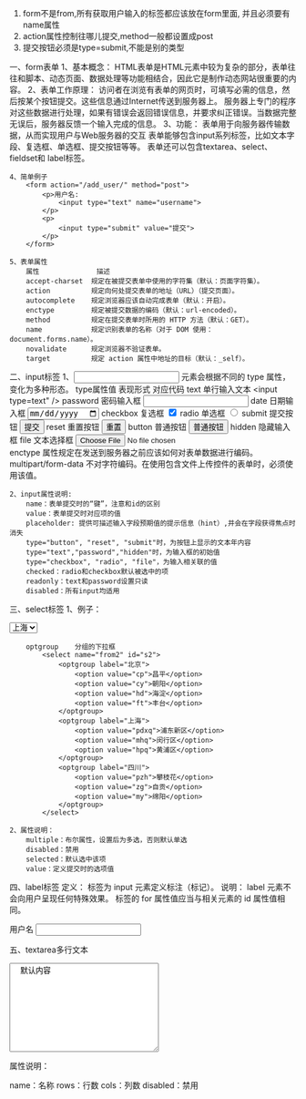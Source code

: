 1. form不是from,所有获取用户输入的标签都应该放在form里面, 并且必须要有name属性
2. action属性控制往哪儿提交,method一般都设置成post
3. 提交按钮必须是type=submit,不能是别的类型

一、form表单
	1、基本概念：
		HTML表单是HTML元素中较为复杂的部分，表单往往和脚本、动态页面、数据处理等功能相结合，因此它是制作动态网站很重要的内容。
	2、表单工作原理：
		访问者在浏览有表单的网页时，可填写必需的信息，然后按某个按钮提交。这些信息通过Internet传送到服务器上。 
		服务器上专门的程序对这些数据进行处理，如果有错误会返回错误信息，并要求纠正错误。当数据完整无误后，服务器反馈一个输入完成的信息。
	3、功能：
		表单用于向服务器传输数据，从而实现用户与Web服务器的交互
		表单能够包含input系列标签，比如文本字段、复选框、单选框、提交按钮等等。
		表单还可以包含textarea、select、fieldset和 label标签。

	4、简单例子
		<form action="/add_user/" method="post">
			<p>用户名:
				<input type="text" name="username">
			</p>  
			<p>
				<input type="submit" value="提交">
			</p>
		</form>

	5、表单属性
		属性				描述
		accept-charset	规定在被提交表单中使用的字符集（默认：页面字符集）。
		action			规定向何处提交表单的地址（URL）（提交页面）。
		autocomplete	规定浏览器应该自动完成表单（默认：开启）。
		enctype			规定被提交数据的编码（默认：url-encoded）。
		method			规定在提交表单时所用的 HTTP 方法（默认：GET）。
		name			规定识别表单的名称（对于 DOM 使用：document.forms.name）。
		novalidate		规定浏览器不验证表单。
		target			规定 action 属性中地址的目标（默认：_self）。

二、input标签
	1、<input> 元素会根据不同的 type 属性，变化为多种形态。
		type属性值	表现形式	对应代码
		text		单行输入文本	<input type=text" />
		password	密码输入框	<input type="password"  />
		date		日期输入框	<input type="date" />
		checkbox	复选框	<input type="checkbox" checked="checked"  />
		radio		单选框	<input type="radio"  />
		submit		提交按钮	<input type="submit" value="提交" />
		reset		重置按钮	<input type="reset" value="重置"  />
		button		普通按钮	<input type="button" value="普通按钮"  />
		hidden		隐藏输入框	<input type="hidden"  />
		file		文本选择框	<input type="file" method="post" enctype="multipart/form-data" />  
		enctype 	属性规定在发送到服务器之前应该如何对表单数据进行编码。multipart/form-data	不对字符编码。在使用包含文件上传控件的表单时，必须使用该值。

	2、input属性说明:
		name：表单提交时的“键”，注意和id的区别
		value：表单提交时对应项的值
		placeholder: 提供可描述输入字段预期值的提示信息（hint）,并会在字段获得焦点时消失
		type="button", "reset", "submit"时，为按钮上显示的文本年内容
		type="text","password","hidden"时，为输入框的初始值
		type="checkbox", "radio", "file"，为输入相关联的值
		checked：radio和checkbox默认被选中的项
		readonly：text和password设置只读
		disabled：所有input均适用

三、select标签
	1、例子：
		<form action="" method="post">
		<select name="city" id="city">
			<option value="1">北京</option>
			<option selected="selected" value="2">上海</option>
			<option value="3">广州</option>
			<option value="4">深圳</option>
		</select>
		</form>
		
		optgroup    分组的下拉框
			<select name="from2" id="s2">
				<optgroup label="北京">
					<option value="cp">昌平</option>
					<option value="cy">朝阳</option>
					<option value="hd">海淀</option>
					<option value="ft">丰台</option>
				</optgroup>
				<optgroup label="上海">
					<option value="pdxq">浦东新区</option>
					<option value="mhq">闵行区</option>
					<option value="hpq">黄浦区</option>
				</optgroup>
				<optgroup label="四川">
					<option value="pzh">攀枝花</option>
					<option value="zg">自贡</option>
					<option value="my">绵阳</option>
				</optgroup>
			</select>
	
	2、属性说明：
		multiple：布尔属性，设置后为多选，否则默认单选
		disabled：禁用
		selected：默认选中该项
		value：定义提交时的选项值

四、label标签
	定义：<label> 标签为 input 元素定义标注（标记）。
	说明：
	label 元素不会向用户呈现任何特殊效果。
	<label> 标签的 for 属性值应当与相关元素的 id 属性值相同。
	<form action="">
		<label for="username">用户名</label>
		<input type="text" id="username" name="username">
	</form>

五、textarea多行文本
<textarea name="memo" id="memo" cols="30" rows="10">
  默认内容
</textarea>
属性说明：

name：名称
rows：行数
cols：列数
disabled：禁用